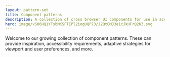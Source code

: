 ```yaml
---
layout: pattern-set
title: Component patterns
description: A collection of cross browser UI components for use in accelerating or inspiring your own design systems.
hero: image/vS06HQ1YTsbMKSFTIPl2iogUQP73/J2QtGMJ3e1cJkHFrQ2K3.svg
---
```


Welcome to our growing collection of component patterns. These can provide
inspiration, accessibility requirements, adaptive strategies for viewport and
user preferences, and more.
<br><br>

